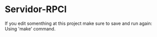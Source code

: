 # Servidor-RPCI

If you edit somenthing at this project make sure to save and run again:
  Using 'make' command.
